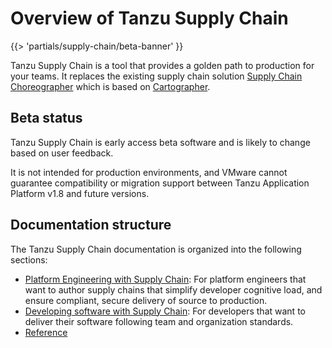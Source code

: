 # Overview of Tanzu Supply Chain

{{> 'partials/supply-chain/beta-banner' }}

Tanzu Supply Chain is a tool that provides a golden path to production for your teams.
It replaces the existing supply chain solution [Supply Chain Choreographer](../scc/about.hbs.md)
which is based on [Cartographer](https://cartographer.sh).

## Beta status

Tanzu Supply Chain is early access beta software and is likely to change based on
user feedback.

It is not intended for production environments, and VMware cannot guarantee compatibility or
migration support between Tanzu Application Platform v1.8 and future versions.

## Documentation structure

The Tanzu Supply Chain documentation is organized into the following sections:

- [Platform Engineering with Supply Chain](./platform-engineering/about.hbs.md): For platform
engineers that want to author supply chains that simplify developer cognitive load, and ensure
compliant, secure delivery of source to production.
- [Developing software with Supply Chain](./development/about.hbs.md): For developers that want
to deliver their software following team and organization standards.
- [Reference](reference/about.hbs.md)
